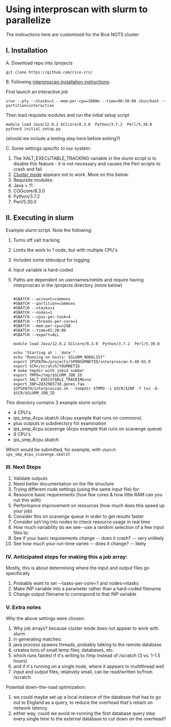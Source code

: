 # Using interproscan with slurm to parallelize

The instructions here are customized for the Rice NOTS cluster

## I. Installation

A. Download repo into /projects

    git clone https://github.com/rice-crc/
    
B. Following [interproscan installation instructions](https://interproscan-docs.readthedocs.io/en/latest/UserDocs.html?highlight=initial_setup.py):

First launch an interactive job

    srun --pty --ntasks=1 --mem-per-cpu=1000m --time=00:30:00 /bin/bash --partition=interactive
    
Then load requisite modules and run the initial setup script

    module load Java/12.0.2 GCCcore/8.3.0  Python/3.7.2  Perl/5.30.0 
    python3 initial_setup.py    

(should we include a testing step here before exiting?)

C. Some settings specific to our system:

1. The XALT_EXECUTABLE_TRACKING variable in the slurm script is to disable this feature - it is not necessary and causes the Perl scripts to crash and fail
1. [Cluster mode](https://interproscan-docs.readthedocs.io/en/latest/ImprovingPerformance.html?highlight=cluster%20mode#running-interproscan-in-cluster-mode) appears not to work. More on this below.
1. Requisite modules:
 1. Java > 11
 1. CGGcore/8.3.0
 1. Python/3.7.2
 1. Perl/5.30.0

## II. Executing in slurm

Example slurm script. Note the following:

1. Turns off xalt tracking
1. Limits the work to 1 node, but with multiple CPU's
1. Includes some stdoutput for logging
1. Input variable is hard-coded
1. Paths are dependent on usernames/netids and require having interproscan in the /projects directory (more below)

	```#!/bin/sh

	#SBATCH --account=commons
	#SBATCH --partition=commons
	#SBATCH --ntasks=1
	#SBATCH --nodes=1
	#SBATCH --cpus-per-task=4
	#SBATCH --threads-per-core=1
	#SBATCH --mem-per-cpu=2GB
	#SBATCH --time=01:20:00
	#SBATCH --export=ALL

	module load Java/12.0.2 GCCcore/8.3.0  Python/3.7.2  Perl/5.30.0 

	echo "Starting at : `date`"
	echo "Running on hosts: $SLURM_NODELIST"
	export IPSPATH=/projects/SPONSORNETID/interproscan-5.48-83.0
	export SCR=/scratch/YOURNETID
	# make tmpdir with jobid number
	export TMPD=/tmp/$SLURM_JOB_ID
	export XALT_EXECUTABLE_TRACKING=no
	export INP=2832985738.genes.faa
	$IPSPATH/interproscan.sh --tempdir $TMPD -i $SCR/$INP -f tsv -b $SCR/$SLURM_JOB_ID 

This directory contains 3 example slurm scripts:
* 4 CPU's
 * ips_smp_4cpu.sbatch (4cpu example that runs on commons)
  * plus outputs in subdirectory for examination
 * ips_smp_4cpu.scavenge (4cpu example that runs on scavenge queue)
* 8 CPU's
 * ips_smp_8cpu.sbatch

Which would be submitted, for example, with `sbatch ips_smp_4cpu_scavenge.sbatch`

### III. Next Steps

1. Validate outputs
1. Need better documentation on the file structure
1. Trying different node settings (using the same input file) for:
 1. Resource basic requirements (how few cores & how little RAM can you run this with)
 1. Performance improvement on resources (how much does this speed up your job)
 1. Consider this on scavenge queue in order to get results faster
 1. Consider ssh'ing into nodes to check resource usage in real time
1. How much variability do we see--use a random selection of a few input files to:
 1. See if your basic requirements change -- does it crash? -- very unlikely
 1. See how much your run-time varies -- does it change? -- likely


### IV. Anticipated steps for making this a job array:

Mostly, this is about determining where the input and output files go specifically

1. Probably want to set --tasks-per-core=1 and nodes=ntasks
1. Make INP variable into a parameter rather than a hard-coded filename
1. Change output filename to correspond to that INP variable


### V. Extra notes

Why the above settings were chosen:

1. Why job arrays? because cluster mode does not appear to work with slurm
1. in generating matches:
 1. java process spawns threads, probably talking to the remote database
1. creates tons of small temp files, databases, etc.
 1. which runs fastest if it's writing to /tmp instead of /scratch (3 vs. 1-1.5 hours)
 1. and if it's running on a single node, where it appears to multithread well
1. input and output files, relatively small, can be read/written to/from /scratch

Potential down-the-road optimization:

1. we could maybe set up a local instance of the database that has to go out to England as a query, to reduce the overhead that's reliant on network latency.
1. either way, could we avoid re-running the first database query step every single time to the external database to cut down on the overhead?

